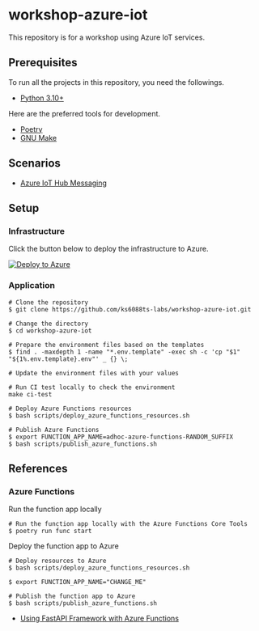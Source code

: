 # workshop-azure-iot

This repository is for a workshop using Azure IoT services.

## Prerequisites

To run all the projects in this repository, you need the followings.

- [Python 3.10+](https://www.python.org/downloads/)
<!-- add services here -->

Here are the preferred tools for development.

- [Poetry](https://python-poetry.org/docs/#installation)
- [GNU Make](https://www.gnu.org/software/make/)

## Scenarios

- [Azure IoT Hub Messaging](scenarios/1_azure_iot_hub_messaging)

## Setup

### Infrastructure

Click the button below to deploy the infrastructure to Azure.

[![Deploy to Azure](https://aka.ms/deploytoazurebutton)](https://portal.azure.com/#create/Microsoft.Template/uri/https%3A%2F%2Fraw.githubusercontent.com%2Fks6088ts-labs%2Fbaseline-environment-on-azure-bicep%2Frefs%2Fheads%2Fmain%2Finfra%2Fscenarios%2Fworkshop-azure-iot%2Fazuredeploy.json)

### Application

```shell
# Clone the repository
$ git clone https://github.com/ks6088ts-labs/workshop-azure-iot.git

# Change the directory
$ cd workshop-azure-iot

# Prepare the environment files based on the templates
$ find . -maxdepth 1 -name "*.env.template" -exec sh -c 'cp "$1" "${1%.env.template}.env"' _ {} \;

# Update the environment files with your values

# Run CI test locally to check the environment
make ci-test

# Deploy Azure Functions resources
$ bash scripts/deploy_azure_functions_resources.sh

# Publish Azure Functions
$ export FUNCTION_APP_NAME=adhoc-azure-functions-RANDOM_SUFFIX
$ bash scripts/publish_azure_functions.sh
```

## References

### Azure Functions

Run the function app locally

```shell
# Run the function app locally with the Azure Functions Core Tools
$ poetry run func start
```

Deploy the function app to Azure

```shell
# Deploy resources to Azure
$ bash scripts/deploy_azure_functions_resources.sh

$ export FUNCTION_APP_NAME="CHANGE_ME"

# Publish the function app to Azure
$ bash scripts/publish_azure_functions.sh
```

- [Using FastAPI Framework with Azure Functions](https://learn.microsoft.com/en-us/samples/azure-samples/fastapi-on-azure-functions/fastapi-on-azure-functions/)
